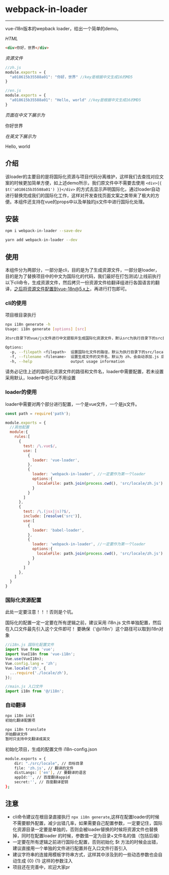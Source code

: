 # webpack-in-loader

---

vue-i18n版本的wepback loader，给出一个简单的demo。

*HTML*

```html
<div>你好，世界</div>
```

*资源文件*

```javascript
//zh.js
module.exports = {
  "a018615b35588a01": "你好，世界" //key是根据中文生成16的MD5
}

//en.js
module.exports = {
  "a018615b35588a01": "Hello, world" //key是根据中文生成16的MD5
}
```

*页面在中文下展示为*

你好世界

*在英文下展示为*

Hello, world

## 介绍

该loader的主要目的是将国际化资源与项目代码分离维护，这样我们去查找对应文案的时候更加简单方便，如上述demo所示，我们原文件中不需要去使用 `<div>{{ $t('a018615b35588a01') }}</div>` 的方式去显示声明国际化，通过loader自动进行替换完成我们的国际化工作，这样对开发查找页面文案之类带来了极大的方便。本组件还支持在vue的props中以及单独的js文件中进行国际化处理。

## 安装

```bash
npm i webpack-in-loader --save-dev

yarn add webpack-in-loader --dev
```

## 使用

本组件分为两部分，一部分是cli，目的是为了生成资源文件，一部分是loader，目的是为了替换项目中的中文为国际化的代码，我们最好在打包测试/上线前执行以下cli命令，生成资源文件，然后拷贝一份资源文件给翻译组进行各国语言的翻译，之后将资源文件配置到vue-18n@5.x上，再进行打包即可。

### cli的使用

项目根目录执行

```bash
npx i18n generate -h
Usage: i18n generate [options] [src]

对src目录下的vue/js文件进行中文提取并生成国际化资源文件，默认src为执行目录下的src目录

Options:
  -p, --filepath <filepath>  设置国际化文件的路径，默认为执行目录下的src/locale目录，请务必设置一个单独的目录来放置国际化资源文件
  -f, --filename <filename>  设置生成文件的文件名，默认为 zh，会自动添加.js 后缀
  -h, --help                 output usage information
```

请务必记住上述的国际化资源文件的路径和文件名，loader中需要配置，若未设置采用默认，loader中也可以不用设置

### loader的使用

loader中需要对两个部分进行配置，一个是vue文件，一个是js文件。

```javascript
const path = require('path');

module.exports = {
  //其他配置
  module:{
    rules:[
      {
        test: /\.vue$/,
        use: [
          {
            loader: 'vue-loader',
          },
          {
            loader: 'webpack-in-loader', //一定要作为第一个loader
            options:{
              localeFile: path.join(process.cwd(), 'src/locale/zh.js') //与cli中相同，若生成的时候保持默认，则不需要配置
            }
          }
        ]
      },
      {
        test: /\.(jsx|js)?$/,
        include: [resolve('src')],
        use:[
          {
            loader: 'babel-loader',
          },
          {
            loader: 'webpack-in-loader', //一定要作为第一个loader
            options:{
              localeFile: path.join(process.cwd(), 'src/locale/zh.js') //与cli中相同，若生成的时候保持默认，则不需要配置
            }
          }
        ]
      },
    ]
  }
}
```

### 国际化资源配置

此处一定要注意！！！否则是个坑。

国际化的配置一定一定要在所有逻辑之前，建议采用 i18n.js 文件单独配置，然后在入口文件最先引入这个文件即可！
要确保（'@/i18n'）这个路径可以取到i18n对象

```javascript
//i18n.js 国际化配置文件
import Vue from 'vue';
import VueI18n from 'vue-i18n';
Vue.use(VueI18n);
Vue.config.lang = 'zh';
Vue.locale('zh', {
  ...require('./locale/zh'),
});

//main.js 入口文件
import i18n from '@/i18n';

```


### 自动翻译

```bash
npx i18n init 
初始化翻译配置项

npx i18n translate
开始翻译文件 
暂时只支持中文翻译成英文
```

初始化项目，生成的配置文件 i18n-config.json
```bash
module.exports = {
    dir: "./src/locale", // 目标目录
    file: 'zh.js', // 翻译的文件
    distLangs: ['en'], // 要翻译的语言
    appId:'', // 百度翻译appid
    secret:'', // 百度翻译密钥
};
```


## 注意

- cli命令建议在根目录直接执行 `npx i18n generate`,这样在配置loader的时候不需要额外配置，减少出错几率，如果需要自己配置参数，一定要记住，国际化资源目录一定要是单独的，否则会被loader替换的时候将资源文件也替换掉，同时在配置loader 的时候，参数值一定为目录+文件名的值（包括后缀）
- 一定要在所有逻辑之前进行国际化配置，否则初始化 $t 方法的时候会出错，建议直接用一个单独的文件进行配置并在入口文件行首引入
- 建议字符串的连接用模板字符串方式，这样其中涉及到的一些动态参数也会自动生成 {0} {1} 这样的参数注入
- 项目还在完善中，欢迎大家pr

